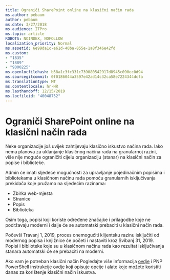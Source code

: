 ```yaml
---
title: Ograniči SharePoint online na klasični način rada
ms.author: pebaum
author: pebaum
ms.date: 3/27/2018
ms.audience: ITPro
ms.topic: article
ROBOTS: NOINDEX, NOFOLLOW
localization_priority: Normal
ms.assetid: 6e99da1c-e61d-40ba-855e-1a8f346e42fd
ms.custom:
- "1835"
- "1889"
- "9000225"
ms.openlocfilehash: b58a1c3fc331c739080542917d8945c090ec0d94
ms.sourcegitcommit: 0f0186044a3597e42ad14c32ca58e7224344dcfa
ms.translationtype: MT
ms.contentlocale: hr-HR
ms.lasthandoff: 12/15/2019
ms.locfileid: "40048752"
---
```

# <a name="restrict-sharepoint-online-to-classic-mode"></a>Ograniči SharePoint online na klasični način rada

Neke organizacije još uvijek zahtijevaju klasično iskustvo načina rada. Iako nema planova za uklanjanje klasičnog načina rada na granularnoj razini, više nije moguće ograničiti cijelu organizaciju (stanar) na klasični način za popise i biblioteke.

Admin će imati sljedeće mogućnosti za upravljanje pojedinačnim popisima i bibliotekama u klasičnom načinu rada pomoću granularnih isključivanja prekidača koje pružamo na sljedećim razinama:

- Zbirka web-mjesta
- Stranice
- Popis
- Biblioteka

Osim toga, popisi koji koriste određene značajke i prilagodbe koje ne podržavaju moderni i dalje će se automatski prebaciti u klasični način rada.

Počevši Travanj 1, 2019, proces onemogućiti klijentsku razinu isključiti od modernog popisa i knjižnice će početi i nastaviti kroz Svibanj 31, 2019.  Popisi i biblioteke koje su u klasičnom načinu rada kao rezultat isključivanja stanara automatski će se prebaciti na moderni.

Ako vam je potreban klasični način Pogledajte više informacija [ovdje](https://techcommunity.microsoft.com/t5/Microsoft-SharePoint-Blog/Delivering-SharePoint-modern-experiences/ba-p/315023) i PNP PowerShell instrukcije [ovdje](https://docs.microsoft.com/sharepoint/dev/transform/modernize-userinterface-lists-and-libraries-optout) koji opisuje opcije i alate koje možete koristiti danas za korištenje klasični način iskustva.
